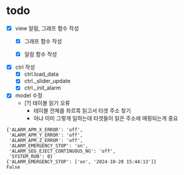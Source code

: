 # todo

- [x] view 알람, 그래프 함수 작성  
    - [x] 그래프 함수 작성  
    - [x] 알람 함수 작성  


- [x] ctrl 작성  
    - [x] ctrl.load_data
    - [x] ctrl._slider_update
    - [x] ctrl._init_alarm

- [x] model 수정
    - [?] 테이블 읽기 오류 
        - 테이블 전체를 좌르륵 읽고서 타겟 주소 찾기
        - 아냐 이미 그렇게 일하는데 타겟들이 읽은 주소에 매핑되는게 중요

```_change_mode:connect_wait
{'ALARM_APM_X_ERROR': 'off',
 'ALARM_APM_Y_ERROR': 'off',
 'ALARM_APM_Z_ERROR': 'off',
 'ALARM_EMERGENCY_STOP': 'on',
 'ALARM_SEG_EJECT_CONTINUOUS_NG': 'off',
 'SYSTEM_RUN': 0}
{'ALARM_EMERGENCY_STOP': ['on', '2024-10-20 15:44:13']}
False
```